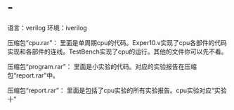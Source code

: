 # -
语言：verilog  环境：iverilog


压缩包“cpu.rar”：
里面是单周期cpu的代码。Exper10.v实现了cpu各部件的代码实现和各部件的连线。TestBench实现了cpu的运行。其他的文件你可以先不看。

压缩包“program.rar”：
里面是小实验的代码。对应的实验报告在压缩包“report.rar”中。

压缩包“report.rar”：
里面是包括了cpu实验的所有实验报告。cpu实验对应“实验十”
